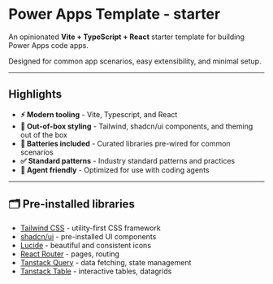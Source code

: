 # Power Apps Template - starter

An opinionated **Vite + TypeScript + React** starter template for building Power Apps code apps.

Designed for common app scenarios, easy extensibility, and minimal setup.

---

## Highlights
- **⚡ Modern tooling** - Vite, Typescript, and React
- **🎨 Out-of-box styling** - Tailwind, shadcn/ui components, and theming out of the box
- **🔋 Batteries included** - Curated libraries pre-wired for common scenarios
- **✅ Standard patterns** - Industry standard patterns and practices
- **🤖 Agent friendly** - Optimized for use with coding agents
---

## 🗂 Pre-installed libraries
- [Tailwind CSS](https://tailwindcss.com/) - utility-first CSS framework
- [shadcn/ui](https://ui.shadcn.com/) - pre-installed UI components
- [Lucide](https://lucide.dev/) - beautiful and consistent icons
- [React Router](https://reactrouter.com/) - pages, routing
- [Tanstack Query](https://tanstack.com/query/docs) - data fetching, state management
- [Tanstack Table](https://tanstack.com/query/docs) - interactive tables, datagrids